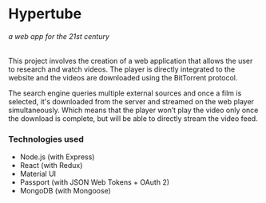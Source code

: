 # Hypertube
###### *a web app for the 21st century*

This project involves the creation of a web application that allows the user to research and watch videos. The player is directly integrated to the website and the videos are downloaded using the BitTorrent protocol.

The search engine queries multiple external sources and once a film is selected, it's downloaded from the server and streamed on the web player simultaneously. Which means that the player won’t play the video only once the download is complete, but will be able to directly stream the video feed.


### Technologies used
* Node.js (with Express)
* React (with Redux)
* Material UI
* Passport (with JSON Web Tokens + OAuth 2)
* MongoDB (with Mongoose)
